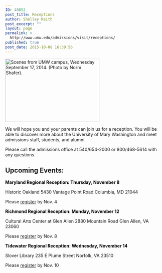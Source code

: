 ```yaml
---
ID: 48052
post_title: Receptions
author: Shelley Keith
post_excerpt: ""
layout: page
permalink: >
  http://www.umw.edu/admissions/visit/receptions/
published: true
post_date: 2015-10-08 16:39:56
---
```

<img class="alignright wp-image-48175 size-medium" src="http://www.umw.edu/admissions/wp-content/uploads/sites/6/2015/10/Monroe-students-300x202.jpg" alt="Scenes from UMW campus, Wednesday September 17, 2014. (Photo by Norm Shafer)." width="300" height="202" />

We will hope you and your parents can join us for a reception. You will be able to discover more about the University of Mary Washington and meet admissions staff, students, and alumni.
<p style="text-align: left">Please call the admissions office at 540/654-2000 or
800/468-5614 with any questions.</p>

<h2 style="text-align: left">Upcoming Events:</h2>
<span style="color: #000000"><strong>Maryland Regional Reception: Thursday, November 8</strong></span>

Historic Oakland
5430 Vantage Point Road
Columbia, MD 21044

Please <a href="https://umw.askadmissions.net/Portal/EI/ViewDetails?gid=623577d0286731304b4277a251a04612443cb0">register</a> by Nov. 4

<span style="color: #000000"><strong>Richmond Regional Reception: Monday, November 12</strong></span>

Cultural Arts Center at Glen Allen
2880 Mountain Road
Glen Allen, VA 23060

Please <a href="https://umw.askadmissions.net/Portal/EI/ViewDetails?gid=6235777841b75e181f476daa0400291fe5b714">register</a> by Nov. 8

<span style="color: #000000"><strong>Tidewater Regional Reception: Wednesday, November 14</strong></span>

Slover Library
235 E Plume Street
Norfolk, VA 23510

Please <a href="https://umw.askadmissions.net/Portal/EI/ViewDetails?gid=623577a61102473ba4405d9290afa8e9c10a2e">register</a> by Nov. 10